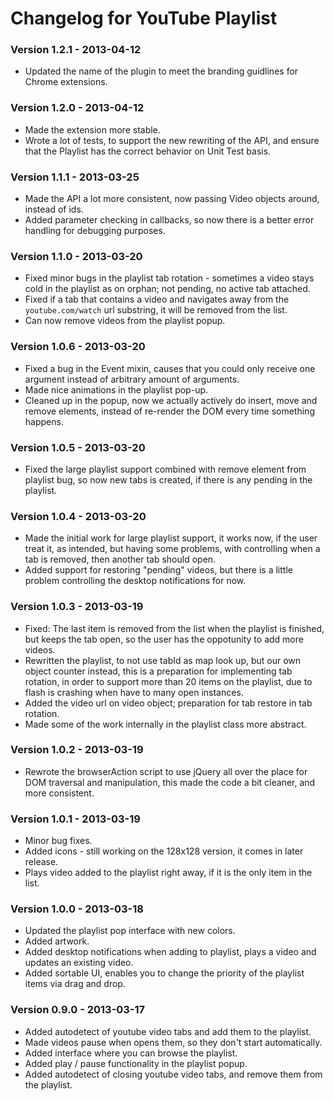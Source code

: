 # Changelog for YouTube Playlist

### Version 1.2.1 - 2013-04-12

* Updated the name of the plugin to meet the branding guidlines for Chrome extensions.

### Version 1.2.0 - 2013-04-12

* Made the extension more stable.
* Wrote a lot of tests, to support the new rewriting of the API, and ensure that the Playlist has the correct behavior on Unit Test basis.

### Version 1.1.1 - 2013-03-25

* Made the API a lot more consistent, now passing Video objects around, instead of ids.
* Added parameter checking in callbacks, so now there is a better error handling for debugging purposes.

### Version 1.1.0 - 2013-03-20

* Fixed minor bugs in the playlist tab rotation - sometimes a video stays cold in the playlist as on orphan; not pending, no active tab attached.
* Fixed if a tab that contains a video and navigates away from the `youtube.com/watch` url substring, it will be removed from the list.
* Can now remove videos from the playlist popup.

### Version 1.0.6 - 2013-03-20

* Fixed a bug in the Event mixin, causes that you could only receive one argument instead of arbitrary amount of arguments.
* Made nice animations in the playlist pop-up.
* Cleaned up in the popup, now we actually actively do insert, move and remove elements, instead of re-render the DOM every time something happens.

### Version 1.0.5 - 2013-03-20

* Fixed the large playlist support combined with remove element from playlist bug, so now new tabs is created, if there is any pending in the playlist.

### Version 1.0.4 - 2013-03-20

* Made the initial work for large playlist support, it works now, if the user treat it, as intended, but having some problems, with controlling when a tab is removed, then another tab should open.
* Added support for restoring "pending" videos, but there is a little problem controlling the desktop notifications for now.

### Version 1.0.3 - 2013-03-19

* Fixed: The last item is removed from the list when the playlist is finished, but keeps the tab open, so the user has the oppotunity to add more videos.
* Rewritten the playlist, to not use tabId as map look up, but our own object counter instead, this is a preparation for implementing tab rotation, in order to support more than 20 items on the playlist, due to flash is crashing when have to many open instances.
* Added the video url on video object; preparation for tab restore in tab rotation.
* Made some of the work internally in the playlist class more abstract.

### Version 1.0.2 - 2013-03-19

* Rewrote the browserAction script to use jQuery all over the place for DOM traversal and manipulation, this made the code a bit cleaner, and more consistent.

### Version 1.0.1 - 2013-03-19

* Minor bug fixes.
* Added icons - still working on the 128x128 version, it comes in later release.
* Plays video added to the playlist right away, if it is the only item in the list.

### Version 1.0.0 - 2013-03-18

* Updated the playlist pop interface with new colors.
* Added artwork.
* Added desktop notifications when adding to playlist, plays a video and updates an existing video.
* Added sortable UI, enables you to change the priority of the playlist items via drag and drop.

### Version 0.9.0 - 2013-03-17

* Added autodetect of youtube video tabs and add them to the playlist.
* Made videos pause when opens them, so they don't start automatically.
* Added interface where you can browse the playlist.
* Added play / pause functionality in the playlist popup.
* Added autodetect of closing youtube video tabs, and remove them from the playlist.